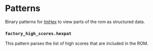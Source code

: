# Patterns

Binary patterns for [ImHex](https://imhex.werwolv.net/) to view parts of the rom as structured data.

### `factory_high_scores.hexpat`

This pattern parses the list of high scores that are included in the ROM.

